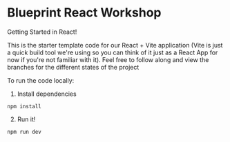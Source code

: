 # Blueprint React Workshop

Getting Started in React!

This is the starter template code for our React + Vite application (Vite is just a quick build tool we're using so you can think of it just as a React App for now if you're not familiar with it). Feel free to follow along and view the branches for the different states of the project

To run the code locally:
1. Install dependencies
```
npm install
```
2. Run it!
```
npm run dev
```